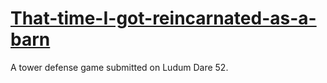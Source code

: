 # [That-time-I-got-reincarnated-as-a-barn](https://nat-rix.github.io/lpjam/)
A tower defense game submitted on Ludum Dare 52.
